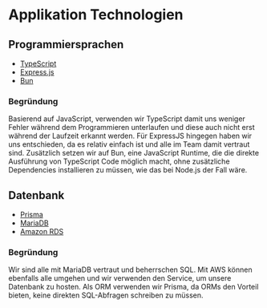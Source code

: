 # Applikation Technologien

## Programmiersprachen

- [TypeScript](https://www.typescriptlang.org/)
- [Express.js](https://expressjs.com/)
- [Bun](https://bun.sh/)

### Begründung

Basierend auf JavaScript, verwenden wir TypeScript damit uns weniger Fehler während dem Programmieren unterlaufen und diese auch nicht erst während der Laufzeit erkannt werden. Für ExpressJS hingegen haben wir uns entschieden, da es relativ einfach ist und alle im Team damit vertraut sind. Zusätzlich setzen wir auf Bun, eine JavaScript Runtime, die die direkte Ausführung von TypeScript Code möglich macht, ohne zusätzliche Dependencies installieren zu müssen, wie das bei Node.js der Fall wäre.

## Datenbank

- [Prisma](https://www.prisma.io/)
- [MariaDB](https://mariadb.org/)
- [Amazon RDS](https://aws.amazon.com/de/rds/)

### Begründung

Wir sind alle mit MariaDB vertraut und beherrschen SQL. Mit AWS können ebenfalls alle umgehen und wir verwenden den Service, um unsere Datenbank zu hosten. Als ORM verwenden wir Prisma, da ORMs den Vorteil bieten, keine direkten SQL-Abfragen schreiben zu müssen.
